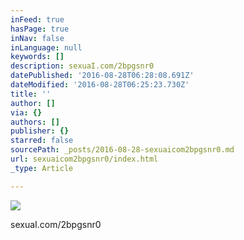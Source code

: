 ```yaml
---
inFeed: true
hasPage: true
inNav: false
inLanguage: null
keywords: []
description: sexuaI.com/2bpgsnr0
datePublished: '2016-08-28T06:28:08.691Z'
dateModified: '2016-08-28T06:25:23.730Z'
title: ''
author: []
via: {}
authors: []
publisher: {}
starred: false
sourcePath: _posts/2016-08-28-sexuaicom2bpgsnr0.md
url: sexuaicom2bpgsnr0/index.html
_type: Article

---
```

![](https://the-grid-user-content.s3-us-west-2.amazonaws.com/1a8ee49a-ff6a-473c-8b47-899be6a5e1f1.jpg)

sexuaI.com/2bpgsnr0